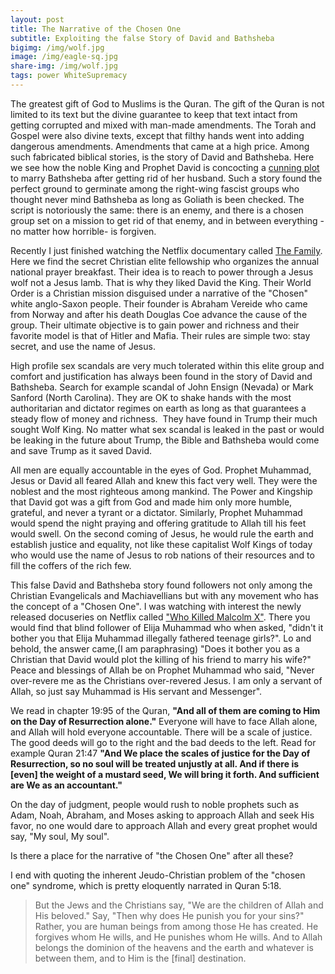 ```yaml
---
layout: post
title: The Narrative of the Chosen One
subtitle: Exploiting the false Story of David and Bathsheba
bigimg: /img/wolf.jpg
image: /img/eagle-sq.jpg
share-img: /img/wolf.jpg
tags: power WhiteSupremacy
---
```

The greatest gift of God to Muslims is the Quran. The gift of the Quran is not limited to its text but the divine guarantee to keep that text intact from getting corrupted and mixed with man-made amendments. The Torah and Gospel were also divine texts, except that filthy hands went into adding dangerous amendments. Amendments that came at a high price.
Among such fabricated biblical stories, is the story of David and Bathsheba. Here we see how the noble King and Prophet David is concocting a [cunning plot](https://www.biblestudytools.com/bible-stories/david-and-bathsheba.html) to marry Bathsheba after getting rid of her husband. Such a story found the perfect ground to germinate among the right-wing fascist groups who thought never mind Bathsheba as long as Goliath is been checked. The script is notoriously the same: there is an enemy, and there is a chosen group set on a mission to get rid of that enemy, and in between everything -no matter how horrible- is forgiven.

Recently I just finished watching the Netflix documentary called [The Family](https://www.netflix.com/title/80063867). Here we find the secret Christian elite fellowship who organizes the annual national prayer breakfast. Their idea is to reach to power through a Jesus wolf not a Jesus lamb. That is why they liked David the King. Their World Order is a Christian mission disguised under a narrative of the "Chosen" white anglo-Saxon people. Their founder is Abraham Vereide who came from Norway and after his death Douglas Coe advance the cause of the group. Their ultimate objective is to gain power and richness and their favorite model is that of Hitler and Mafia. Their rules are simple two: stay secret, and use the name of Jesus. 

High profile sex scandals are very much tolerated within this elite group and comfort and justification has always been found in the story of David and Bathsheba. Search for example scandal of John Ensign (Nevada) or Mark Sanford (North Carolina). They are OK to shake hands with the most authoritarian and dictator regimes on earth as long as that guarantees a steady flow of money and richness. 
They have found in Trump their much sought Wolf King. No matter what sex scandal is leaked in the past or would be leaking in the future about Trump, the Bible and Bathsheba would come and save Trump as it saved David.

All men are equally accountable in the eyes of God. Prophet Muhammad, Jesus or David all feared Allah and knew this fact very well. They were the noblest and the most righteous among mankind. The Power and Kingship that David got was a gift from God and made him only more humble, grateful, and never a tyrant or a dictator. Similarly, Prophet Muhammad would spend the night praying and offering gratitude to Allah till his feet would swell. On the second coming of Jesus, he would rule the earth and establish justice and equality, not like these capitalist Wolf Kings of today who would use the name of Jesus to rob nations of their resources and to fill the coffers of the rich few.

This false David and Bathsheba story found followers not only among the Christian Evangelicals and Machiavellians but with any movement who has the concept of a "Chosen One". I was watching with interest the newly released docuseries on Netflix called ["Who Killed Malcolm X"](https://www.netflix.com/title/80217478). There you would find that blind follower of Elija Muhammad who when asked, "didn't it bother you that Elija Muhammad illegally fathered teenage girls?". Lo and behold, the answer came,(I am paraphrasing) "Does it bother you as a Christian that David would plot the killing of his friend to marry his wife?"
Peace and blessings of Allah be on Prophet Muhammad who said, "Never over-revere me as the Christians over-revered Jesus. I am only a servant of Allah, so just say Muhammad is His servant and Messenger".

We read in chapter 19:95 of the Quran, **"And all of them are coming to Him on the Day of Resurrection alone."** Everyone will have to face Allah alone, and Allah will hold everyone accountable. There will be a scale of justice. The good deeds will go to the right and the bad deeds to the left. Read for example Quran 21:47 **"And We place the scales of justice for the Day of Resurrection, so no soul will be treated unjustly at all. And if there is [even] the weight of a mustard seed, We will bring it forth. And sufficient are We as an accountant."**

On the day of judgment, people would rush to noble prophets such as Adam, Noah, Abraham, and Moses asking to approach Allah and seek His favor, no one would dare to approach Allah and every great prophet would say, "My soul, My soul".

Is there a place for the narrative of "the Chosen One" after all these?

I end with quoting the inherent Jeudo-Christian problem of the "chosen one" syndrome, which is pretty eloquently narrated in Quran 5:18.

> But the Jews and the Christians say, "We are the children of Allah and His beloved." Say, "Then why does He punish you for your sins?" Rather, you are human beings from among those He has created. He forgives whom He wills, and He punishes whom He wills. And to Allah belongs the dominion of the heavens and the earth and whatever is between them, and to Him is the [final] destination.